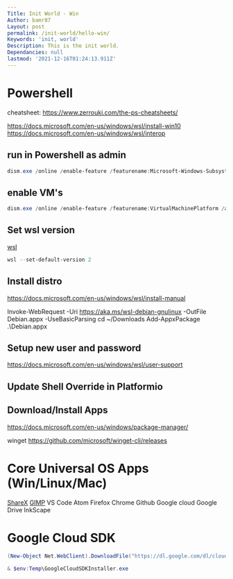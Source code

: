 ```yaml
---
Title: Init World - Win
Author: bamr87
Layout: post
permalink: /init-world/hello-win/
Keywords: 'init, world'
Description: This is the init world.
Dependancies: null
lastmod: '2021-12-16T01:24:13.911Z'
---
```

# Powershell

cheatsheet: https://www.zerrouki.com/the-ps-cheatsheets/

https://docs.microsoft.com/en-us/windows/wsl/install-win10
https://docs.microsoft.com/en-us/windows/wsl/interop
## run in Powershell as admin

```powershell
dism.exe /online /enable-feature /featurename:Microsoft-Windows-Subsystem-Linux /all /norestart -verb RunAs
```

## enable VM's

```powershell
dism.exe /online /enable-feature /featurename:VirtualMachinePlatform /all /norestart
```

## Set wsl version

[wsl](https://docs.microsoft.com/nl-nl/windows/wsl/wsl2-kernel)

```powershell
wsl --set-default-version 2
```

## Install distro

https://docs.microsoft.com/en-us/windows/wsl/install-manual

Invoke-WebRequest -Uri https://aka.ms/wsl-debian-gnulinux -OutFile Debian.appx -UseBasicParsing
cd ~/Downloads
Add-AppxPackage .\Debian.appx

## Setup new user and password

https://docs.microsoft.com/en-us/windows/wsl/user-support

## Update Shell Override in Platformio

## Download/Install Apps

https://docs.microsoft.com/en-us/windows/package-manager/

winget https://github.com/microsoft/winget-cli/releases

# Core Universal OS Apps (Win/Linux/Mac)

[ShareX](https://getsharex.com/)
[GIMP](https://www.gimp.org/)
VS Code
Atom
Firefox
Chrome
Github
Google cloud
Google Drive
InkScape

# Google Cloud SDK

```powershell
(New-Object Net.WebClient).DownloadFile("https://dl.google.com/dl/cloudsdk/channels/rapid/GoogleCloudSDKInstaller.exe", "$env:Temp\GoogleCloudSDKInstaller.exe")

& $env:Temp\GoogleCloudSDKInstaller.exe
```
